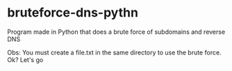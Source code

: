 # bruteforce-dns-pythn
Program made in Python that does a brute force of subdomains and reverse DNS

Obs: You must create a file.txt in the same directory to use the brute force. Ok? Let's go

